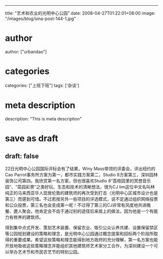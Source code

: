
---
title: "艺术和农业的光明中心公园"
date: 2008-04-27T01:22:01+08:00
image: "/images/blog/sina-post-144-1.jpg"
# author
author: ["urbandao"]
# categories
categories: ["上班下班"]
tags: ['杂谈']
# meta description
description: "This is meta description"
# save as draft
draft: false
---

22日光明中心公园国际评标会有了结果，Winy Mass带领的评委会，评出纽约的Cao Parrot事务所方案为第一，都市实践方案第二，Studio 8方案第三，深圳园林装饰公司第四。我欣赏第一名方案，但也很喜欢Studio 8“荔枝园里的冥想音乐园”、“菜园彩票”之类好玩、生态和技术的清晰想法，很为CJ lim这位中文名叫林纯正的马来西亚华人现居伦敦的建筑师的再次受到打击（光明中心区城市设计也是第三）而感到可惜。不过若按另外一些项目的评选模式，说不定通过组织网络投票和公众投票，第三名也会变成第一呢！不过得了第三的CJ非常有风度地共进晚餐、邀人聚会。他肯定会不齿于通过别的途径后来居上的做法，因为他是一个有能力有修养的建筑师。

得到集中点式开发、策划艺术装置、保留农业、吸引公众认养共建、设置保留禁区等公园规划建设的策略和理念，是光明中心公园通过概念提案和招标两个阶段所取得的重要成果。希望这些策略和理念能得到地方政府的充分理解，第一名方案也能开放地吸收这些策略理念并能组织其他建筑师艺术家分工合作，为深圳建设一个可以举办艺术节和市民农艺节的特别公园。
